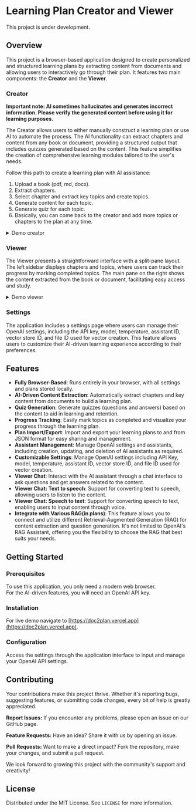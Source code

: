 # Learning Plan Creator and Viewer

This project is under development.

## Overview

This project is a browser-based application designed to create personalized and structured learning plans by extracting content from documents and allowing users to interactively go through their plan. It features two main components: the **Creator** and the **Viewer**.

### Creator

**Important note: AI sometimes hallucinates and generates incorrect information. Please verify the generated content before using it for learning purposes.**

The Creator allows users to either manually construct a learning plan or use AI to automate the process. The AI functionality can extract chapters and content from any book or document, providing a structured output that includes quizzes generated based on the content. This feature simplifies the creation of comprehensive learning modules tailored to the user's needs.

Follow this path to create a learning plan with AI assistance:

1. Upload a book (pdf, md, docx).
2. Extract chapters.
3. Select chapter and extract key topics and create topics.
4. Generate content for each topic.
5. Generate quiz for each topic.
6. Basically, you can come back to the creator and add more topics or chapters to the plan at any time.

<details>
  <summary>Demo creator</summary>
  
  ![demo_creator](./public/demo_creator.gif)
</details>

### Viewer

The Viewer presents a straightforward interface with a split-pane layout. The left sidebar displays chapters and topics, where users can track their progress by marking completed topics. The main pane on the right shows the content extracted from the book or document, facilitating easy access and study.

<details>
  <summary>Demo viewer</summary>
  
  ![demo_viewer](./public/demo_viewer.gif)
</details>

### Settings

The application includes a settings page where users can manage their OpenAI settings, including the API key, model, temperature, assistant ID, vector store ID, and file ID used for vector creation. This feature allows users to customize their AI-driven learning experience according to their preferences.

## Features

- **Fully Browser-Based**: Runs entirely in your browser, with all settings and plans stored locally.
- **AI-Driven Content Extraction**: Automatically extract chapters and key content from documents to build a learning plan.
- **Quiz Generation**: Generate quizzes (questions and answers) based on the content to aid in learning and retention.
- **Progress Tracking**: Easily mark topics as completed and visualize your progress through the learning plan.
- **Plan Import/Export**: Import and export your learning plans to and from JSON format for easy sharing and management.
- **Assistant Management**: Manage OpenAI settings and assistants, including creation, updating, and deletion of AI assistants as required.
- **Customizable Settings**: Manage OpenAI settings including API Key, model, temperature, assistant ID, vector store ID, and file ID used for vector creation.
- **Viewer Chat**: Interact with the AI assistant through a chat interface to ask questions and get answers related to the content.
- **Viewer Chat: Text to speech**: Support for converting text to speech, allowing users to listen to the content.
- **Viewer Chat: Speech to text**: Support for converting speech to text, enabling users to input content through voice.
- **Integrate with Various RAG(in plans)**: This feature allows you to connect and utilize different Retrieval-Augmented Generation (RAG) for content extraction and question generation. It's not limited to OpenAI's RAG Assistant, offering you the flexibility to choose the RAG that best suits your needs.


## Getting Started

### Prerequisites

To use this application, you only need a modern web browser.  
For the AI-driven features, you will need an OpenAI API key.

### Installation

For live demo navigate to [https://doc2plan.vercel.app](https://doc2plan.vercel.app).

### Configuration

Access the settings through the application interface to input and manage your OpenAI API settings.

## Contributing

Your contributions make this project thrive. Whether it's reporting bugs, suggesting features, or submitting code changes, every bit of help is greatly appreciated.

**Report Issues:** If you encounter any problems, please open an issue on our GitHub page.

**Feature Requests:** Have an idea? Share it with us by opening an issue.

**Pull Requests:** Want to make a direct impact? Fork the repository, make your changes, and submit a pull request.

We look forward to growing this project with the community's support and creativity!

## License

Distributed under the MIT License. See `LICENSE` for more information.

